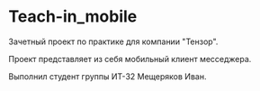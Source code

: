 # Teach-in_mobile
Зачетный проект по практике для компании "Тензор".

Проект представляет из себя мобильный клиент месседжера.

Выполнил студент группы ИТ-32 Мещеряков Иван.
